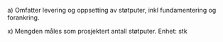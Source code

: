 a) Omfatter levering og oppsetting av støtputer, inkl fundamentering og forankring.

x) Mengden måles som prosjektert antall støtputer. Enhet: stk

